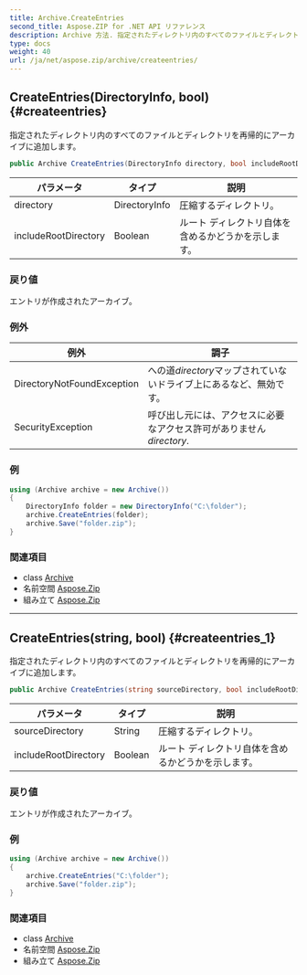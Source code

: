 ```yaml
---
title: Archive.CreateEntries
second_title: Aspose.ZIP for .NET API リファレンス
description: Archive 方法. 指定されたディレクトリ内のすべてのファイルとディレクトリを再帰的にアーカイブに追加します
type: docs
weight: 40
url: /ja/net/aspose.zip/archive/createentries/
---
```

## CreateEntries(DirectoryInfo, bool) {#createentries}

指定されたディレクトリ内のすべてのファイルとディレクトリを再帰的にアーカイブに追加します。

```csharp
public Archive CreateEntries(DirectoryInfo directory, bool includeRootDirectory = true)
```

| パラメータ | タイプ | 説明 |
| --- | --- | --- |
| directory | DirectoryInfo | 圧縮するディレクトリ。 |
| includeRootDirectory | Boolean | ルート ディレクトリ自体を含めるかどうかを示します。 |

### 戻り値

エントリが作成されたアーカイブ。

### 例外

| 例外 | 調子 |
| --- | --- |
| DirectoryNotFoundException | への道*directory*マップされていないドライブ上にあるなど、無効です。 |
| SecurityException | 呼び出し元には、アクセスに必要なアクセス許可がありません*directory*. |

### 例

```csharp
using (Archive archive = new Archive())
{
    DirectoryInfo folder = new DirectoryInfo("C:\folder");
    archive.CreateEntries(folder);
    archive.Save("folder.zip");
}
```

### 関連項目

* class [Archive](../)
* 名前空間 [Aspose.Zip](../../archive/)
* 組み立て [Aspose.Zip](../../../)

---

## CreateEntries(string, bool) {#createentries_1}

指定されたディレクトリ内のすべてのファイルとディレクトリを再帰的にアーカイブに追加します。

```csharp
public Archive CreateEntries(string sourceDirectory, bool includeRootDirectory = true)
```

| パラメータ | タイプ | 説明 |
| --- | --- | --- |
| sourceDirectory | String | 圧縮するディレクトリ。 |
| includeRootDirectory | Boolean | ルート ディレクトリ自体を含めるかどうかを示します。 |

### 戻り値

エントリが作成されたアーカイブ。

### 例

```csharp
using (Archive archive = new Archive())
{
    archive.CreateEntries("C:\folder");
    archive.Save("folder.zip");
}
```

### 関連項目

* class [Archive](../)
* 名前空間 [Aspose.Zip](../../archive/)
* 組み立て [Aspose.Zip](../../../)


